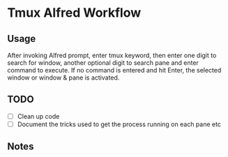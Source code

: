 # Tmux Alfred Workflow

## Usage

After invoking Alfred prompt, enter tmux keyword, then enter one digit to search for window,
another optional digit to search pane and enter command to execute. If no command is entered
and hit Enter, the selected window or window & pane is activated.

## TODO

- [ ] Clean up code
- [ ] Document the tricks used to get the process running on each pane etc

## Notes

